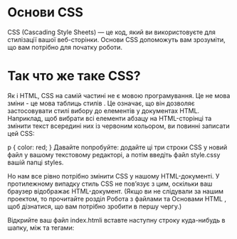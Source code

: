 # Основи CSS

CSS (Cascading Style Sheets) — це код, який ви використовуєте для стилізації вашої веб-сторінки. Основи CSS допоможуть вам зрозуміти, що вам потрібно для початку роботи.

# Так что же таке CSS?

Як і HTML, CSS на самій частині не є мовою програмування. Це не мова зміни - це мова таблиць стилів . Це означає, що він дозволяє застосовувати стилі вибору до елементів у документах HTML. Наприклад, щоб вибрати всі елементи абзацу на HTML-сторінці та змінити текст всередині них із червоним кольором, ви повинні записати цей CSS:

p {
color: red;
}
Давайте попробуйте: додайте ці три строки CSS у новий файл у вашому текстовому редакторі, а потім введіть файл style.cssу вашій папці styles.

Но нам все рівно потрібно змінити CSS у нашому HTML-документі. У протилежному випадку стиль CSS не пов’язує з цим, оскільки ваш браузер відображає HTML-документ. (Якщо ви не слідували за нашим проектом, то прочитайте розділ Робота з файлами та Основами HTML , щоб дізнатися, що вам потрібно зробити в першу чергу.)

Відкрийте ваш файл index.htmlі вставте наступну строку куда-нибудь в шапку, між <head>та </head>тегами:

<link href="styles/style.css" rel="stylesheet" type="text/css">
